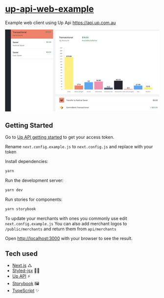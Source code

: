 # [up-api-web-example](https://github.com/svnm/up-api-web-example)

Example web client using Up Api https://api.up.com.au

![](public/screenshot.png)

## Getting Started

Go to [Up API getting started](https://developer.up.com.au/#getting-started) to get your access token.

Rename `next.config.example.js` to `next.config.js` and replace <UP API TOKEN> with your token

Install dependencies:

```bash
yarn
```

Run the development server:

```bash
yarn dev
```

Run stories for components:

```bash
yarn storybook
```

To update your merchants with ones you commonly use edit `next.config.example.js`
You can also add merchant logos to `/public/merchants` and return them from `api/merchants`

Open [http://localhost:3000](http://localhost:3000) with your browser to see the result.

## Tech used

- [Next.js](https://nextjs.org) △
- [Styled-jsx](https://github.com/vercel/styled-jsx) 👩‍🎤
- [Up API](https://developer.up.com.au) ⚡️
- [Storybook](https://storybook.js.org) 🖼
- [TypeScript](https://www.typescriptlang.org) ✨
